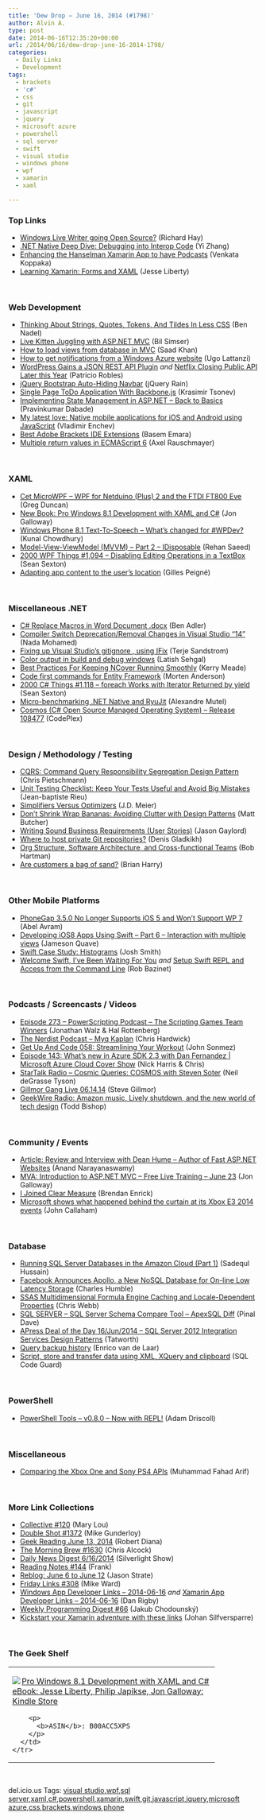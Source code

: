 ```yaml
---
title: 'Dew Drop – June 16, 2014 (#1798)'
author: Alvin A.
type: post
date: 2014-06-16T12:35:20+00:00
url: /2014/06/16/dew-drop-june-16-2014-1798/
categories:
  - Daily Links
  - Development
tags:
  - brackets
  - 'c#'
  - css
  - git
  - javascript
  - jquery
  - microsoft azure
  - powershell
  - sql server
  - swift
  - visual studio
  - windows phone
  - wpf
  - xamarin
  - xaml

---
```

### <a name="top"></a>Top Links

  * <a href="http://www.windowsobserver.com/2014/06/13/windows-live-writer-going-open-source/" target="_blank">Windows Live Writer going Open Source?</a> (Richard Hay)
  * <a href="http://blogs.msdn.com/b/dotnet/archive/2014/06/13/net-native-deep-dive-debugging-into-interop-code.aspx" target="_blank">.NET Native Deep Dive: Debugging into Interop Code</a> (Yi Zhang)
  * <a href="http://blog.falafel.com/Blogs/venkatakoppaka/venkata-koppaka/2014/06/16/enhancing-the-hanselman-xamarin-app-to-have-podcasts" target="_blank">Enhancing the Hanselman Xamarin App to have Podcasts</a> (Venkata Koppaka)
  * <a href="http://blog.falafel.com/Blogs/jesseliberty/jesse-liberty/2014/06/13/learning-xamarin-forms-and-xaml" target="_blank">Learning Xamarin: Forms and XAML</a> (Jesse Liberty)

&nbsp;

### <a name="web"></a>Web Development

  * <a href="http://www.bennadel.com/blog/2645-thinking-about-strings-quotes-tokens-and-tildes-in-less-css.htm" target="_blank">Thinking About Strings, Quotes, Tokens, And Tildes In Less CSS</a> (Ben Nadel)
  * <a href="http://feedproxy.google.com/~r/bsimser/~3/P_yFhQ_XFC0/live-kitten-juggling-with-asp-net-mvc" target="_blank">Live Kitten Juggling with ASP.NET MVC</a> (Bil Simser)
  * <a href="http://blog.falafel.com/Blogs/saadkhan/saad-khan/2014/06/16/how-to-load-views-from-database-in-mvc" target="_blank">How to load views from database in MVC</a> (Saad Khan)
  * <a href="http://feedproxy.google.com/~r/override/tostring/it/~3/31wl1Q3jlWc/how-to-get-notifications-from-windows-azure-website" target="_blank">How to get notifications from a Windows Azure website</a> (Ugo Lattanzi)
  * <a href="http://feedproxy.google.com/~r/ProgrammableWeb/~3/bcC9p3r4d6M/13" target="_blank">WordPress Gains a JSON REST API Plugin</a> _and_ <a href="http://feedproxy.google.com/~r/ProgrammableWeb/~3/MoPa4qfULkc/14" target="_blank">Netflix Closing Public API Later this Year</a> (Patricio Robles)
  * <a href="http://feedproxy.google.com/~r/Jqueryrain/~3/mdWGS_ilSy8/" target="_blank">jQuery Bootstrap Auto-Hiding Navbar</a> (jQuery Rain)
  * <a href="http://feedproxy.google.com/~r/nettuts/~3/bgT_L8H1CXM/single-page-todo-application-with-backbonejs--cms-21417" target="_blank">Single Page ToDo Application With Backbone.js</a> (Krasimir Tsonev)
  * <a href="http://feedproxy.google.com/~r/netCurryRecentArticles/~3/aghUTmb6Wbs/ShowArticle.aspx" target="_blank">Implementing State Management in ASP.NET &#8211; Back to Basics</a> (Pravinkumar Dabade)
  * <a href="http://feedproxy.google.com/~r/Telerik/~3/NVUiONQPCi4/my-latest-love-native-mobile-applications-for-ios-and-android-using-javascript" target="_blank">My latest love: Native mobile applications for iOS and Android using JavaScript</a> (Vladimir Enchev)
  * <a href="http://blog.falafel.com/Blogs/BasemEmara/basem-emara/2014/06/14/best-adobe-brackets-ide-extensions" target="_blank">Best Adobe Brackets IDE Extensions</a> (Basem Emara)
  * <a href="http://feedproxy.google.com/~r/2ality/~3/QxaKRRoy4b8/es6-multiple-return-values.html" target="_blank">Multiple return values in ECMAScript 6</a> (Axel Rauschmayer)

&nbsp;

### <a name="silverlight"></a>XAML

  * <a href="http://channel9.msdn.com/coding4fun/blog/Cet-MicroWPF-WPF-for-Netduino-Plus-2-and-the-FTDI-FT800-Eve" target="_blank">Cet MicroWPF &#8211; WPF for Netduino (Plus) 2 and the FTDI FT800 Eve</a> (Greg Duncan)
  * <a href="http://weblogs.asp.net:80/jongalloway/new-book-pro-windows-8-1-development-with-xaml-and-c" target="_blank">New Book: Pro Windows 8.1 Development with XAML and C#</a> (Jon Galloway)
  * <a href="http://feedproxy.google.com/~r/kunal2383/~3/oNfaIrLmRx4/whats-new-for-wp8dev-text2speech.html" target="_blank">Windows Phone 8.1 Text-To-Speech &#8211; What’s changed for #WPDev?</a> (Kunal Chowdhury)
  * <a href="http://rehansaeed.co.uk/model-view-viewmodel-mvvm-part2-idisposable/" target="_blank">Model-View-ViewModel (MVVM) – Part 2 – IDisposable</a> (Rehan Saeed)
  * <a href="http://wpf.2000things.com/2014/06/16/1094-disabling-editing-operations-in-a-textbox/" target="_blank">2000 WPF Things #1,094 – Disabling Editing Operations in a TextBox</a> (Sean Sexton)
  * <a href="http://blogs.windows.com/windows/b/buildingapps/archive/2014/06/13/adapting-app-content-to-the-user-s-location.aspx" target="_blank">Adapting app content to the user’s location</a> (Gilles Peigné)

&nbsp;

### <a name="dotnet"></a>Miscellaneous .NET

  * <a href="http://feedproxy.google.com/~r/geekswithblogs/~3/RRRdFf2YhUA/c-replace-macros-in-word-document-.docx.aspx" target="_blank">C# Replace Macros in Word Document .docx</a> (Ben Adler)
  * <a href="http://blogs.msdn.com/b/vcblog/archive/2014/06/13/compiler-switch-deprecation-removal-changes-in-visual-studio-14.aspx" target="_blank">Compiler Switch Deprecation/Removal Changes in Visual Studio “14”</a> (Nada Mohamed)
  * <a href="http://feedproxy.google.com/~r/Terje/~3/QAFNZ3BMTWs/fixing-up-visual-studiorsquos-gitignore--using-ifix.aspx" target="_blank">Fixing up Visual Studio’s gitignore , using IFix</a> (Terje Sandstrom)
  * <a href="http://visualstudiotipsandtricks.com/blog/2014/06/13/color-output-in-build-and-debug-windows/" target="_blank">Color output in build and debug windows</a> (Latish Sehgal)
  * <a href="http://blog.ncover.com/best-practices-keeping-ncover-running-smoothly/?utm_source=rss&utm_medium=rss&utm_campaign=best-practices-keeping-ncover-running-smoothly" target="_blank">Best Practices For Keeping NCover Running Smoothly</a> (Kerry Meade)
  * <a href="http://mortenanderson.net/code-first-migrations-for-entity-framework" target="_blank">Code first commands for Entity Framework</a> (Morten Anderson)
  * <a href="http://csharp.2000things.com/2014/06/16/1118-foreach-works-with-iterator-returned-by-yield/" target="_blank">2000 C# Things #1,118 – foreach Works with Iterator Returned by yield</a> (Sean Sexton)
  * <a href="http://code4k.blogspot.com/2014/06/micro-benchmarking-net-native-and-ryujit.html" target="_blank">Micro-benchmarking .NET Native and RyuJit</a> (Alexandre Mutel)
  * <a href="http://cosmos.codeplex.com/releases/view/123476" target="_blank">Cosmos (C# Open Source Managed Operating System) &#8211; Release 108477</a> (CodePlex)

&nbsp;

### <a name="design"></a>Design / Methodology / Testing

  * <a href="http://feedproxy.google.com/~r/crpietschmann/~3/amaKStjBF-0/post.aspx" target="_blank">CQRS: Command Query Responsibility Segregation Design Pattern</a> (Chris Pietschmann)
  * <a href="http://feeds.dzone.com/~r/zones/architects/~3/J6T-jaRDTnU/unit-testing-checklist" target="_blank">Unit Testing Checklist: Keep Your Tests Useful and Avoid Big Mistakes</a> (Jean-baptiste Rieu)
  * <a href="http://feedproxy.google.com/~r/SourcesOfInsight/~3/6SQSshtZMKY/" target="_blank">Simplifiers Versus Optimizers</a> (J.D. Meier)
  * <a href="http://feeds.dzone.com/~r/zones/architects/~3/HtLtvcSMiEE/dont-shrink-wrap-bananas" target="_blank">Don&#8217;t Shrink Wrap Bananas: Avoiding Clutter with Design Patterns</a> (Matt Butcher)
  * <a href="http://feeds.jasongaylord.com/~r/JasonNGaylord/~3/z7fUNx2X-cs/writing-sound-business-requirements-user-stories" target="_blank">Writing Sound Business Requirements (User Stories)</a> (Jason Gaylord)
  * <a href="http://feedproxy.google.com/~r/outcoldman_en/~3/O1OemvEAQAw/" target="_blank">Where to host private Git repositories?</a> (Denis Gladkikh)
  * <a href="http://feeds.dzone.com/~r/zones/architects/~3/tZOgMibImMY/org-structure-software" target="_blank">Org Structure, Software Architecture, and Cross-functional Teams</a> (Bob Hartman)
  * <a href="http://blogs.msdn.com/b/bharry/archive/2014/06/13/are-customers-a-bag-of-sand.aspx" target="_blank">Are customers a bag of sand?</a> (Brian Harry)

&nbsp;

### <a name="mobile"></a>Other Mobile Platforms

  * <a href="http://www.infoq.com/news/2014/06/phonegap-cordova-350?utm_campaign=infoq_content&utm_source=infoq&utm_medium=feed&utm_term=global" target="_blank">PhoneGap 3.5.0 No Longer Supports iOS 5 and Won’t Support WP 7</a> (Abel Avram)
  * <a href="http://feedproxy.google.com/~r/iosdevblog/~3/ZCu5fagbHKs/" target="_blank">Developing iOS8 Apps Using Swift – Part 6 – Interaction with multiple views</a> (Jameson Quave)
  * <a href="http://ijoshsmith.com/2014/06/15/swift-case-study-histograms/" target="_blank">Swift Case Study: Histograms</a> (Josh Smith)
  * <a href="http://feedproxy.google.com/~r/AccidentalTechnologist/~3/Alx1Xc3mSBs/" target="_blank">Welcome Swift, I’ve Been Waiting For You</a> _and_ <a href="http://feedproxy.google.com/~r/AccidentalTechnologist/~3/JLFbojPavNw/" target="_blank">Setup Swift REPL and Access from the Command Line</a> (Rob Bazinet)

&nbsp;

### <a name="podcasts"></a>Podcasts / Screencasts / Videos

  * <a href="http://feedproxy.google.com/~r/Powerscripting/~3/e5qnR4C5ois/episode-273-powerscripting-podcast-the-scripting-games-team-winners" target="_blank">Episode 273 &#8211; PowerScripting Podcast &#8211; The Scripting Games Team Winners</a> (Jonathan Walz & Hal Rottenberg)
  * <a href="http://nerdist.libsyn.com/myq-kaplan" target="_blank">The Nerdist Podcast &#8211; Myq Kaplan</a> (Chris Hardwick)
  * <a href="http://getupandcode.com/2014/06/13/get-code-058-streamlining-workout/?utm_source=rss&utm_medium=rss&utm_campaign=get-code-058-streamlining-workout" target="_blank">Get Up And Code 058: Streamlining Your Workout</a> (John Sonmez)
  * <a href="http://channel9.msdn.com/Shows/Cloud+Cover/Episode-143-What-s-new-in-Azure-SDK-2-3-with-Dan-Fernandez" target="_blank">Episode 143: What&#8217;s new in Azure SDK 2.3 with Dan Fernandez | Microsoft Azure Cloud Cover Show</a> (Nick Harris & Chris)
  * <a href="https://soundcloud.com/startalk/cosmic-queries-cosmos-with-steven-soter" target="_blank">StarTalk Radio &#8211; Cosmic Queries: COSMOS with Steven Soter</a> (Neil deGrasse Tyson)
  * <a href="http://feedproxy.google.com/~r/Techcrunch/~3/-BMqxhGN-Ks/" target="_blank">Gillmor Gang Live 06.14.14</a> (Steve Gillmor)
  * <a href="http://feedproxy.google.com/~r/geekwire/~3/Glk9Bpmwtw0/" target="_blank">GeekWire Radio: Amazon music, Lively shutdown, and the new world of tech design</a> (Todd Bishop)

&nbsp;

### <a name="events"></a>Community / Events

  * <a href="http://www.infoq.com/articles/fast-aspnet-websites-review-interview-dean-hume?utm_campaign=infoq_content&utm_source=infoq&utm_medium=feed&utm_term=global" target="_blank">Article: Review and Interview with Dean Hume &#8211; Author of Fast ASP.NET Websites</a> (Anand Narayanaswamy)
  * <a href="http://weblogs.asp.net:80/jongalloway/mva-introduction-to-asp-net-mvc-free-live-training-june-23" target="_blank">MVA: Introduction to ASP.NET MVC &#8211; Free Live Training &#8211; June 23</a> (Jon Galloway)
  * <a href="http://feedproxy.google.com/~r/BrendanEnrick/~3/uqzSGjnI8rI/post.aspx" target="_blank">I Joined Clear Measure</a> (Brendan Enrick)
  * <a href="http://feedproxy.google.com/~r/wmexperts/~3/bB8zOV99s14/story01.htm" target="_blank">Microsoft shows what happened behind the curtain at its Xbox E3 2014 events</a> (John Callaham)

&nbsp;

### <a name="sql"></a>Database

  * <a href="http://feedproxy.google.com/~r/MSSQLTips-LatestSqlServerTips/~3/BFHseBl0T-o/tip.asp" target="_blank">Running SQL Server Databases in the Amazon Cloud (Part 1)</a> (Sadequl Hussain)
  * <a href="http://www.infoq.com/news/2014/06/facebook-apollo?utm_campaign=infoq_content&utm_source=infoq&utm_medium=feed&utm_term=global" target="_blank">Facebook Announces Apollo, a New NoSQL Database for On-line Low Latency Storage</a> (Charles Humble)
  * <a href="http://cwebbbi.wordpress.com/2014/06/16/ssas-multidimensional-formula-engine-caching-and-locale-dependent-properties/" target="_blank">SSAS Multidimensional Formula Engine Caching and Locale-Dependent Properties</a> (Chris Webb)
  * <a href="http://blog.sqlauthority.com/2014/06/16/sql-server-sql-server-schema-compare-tool-apexsql-diff/" target="_blank">SQL SERVER – SQL Server Schema Compare Tool – ApexSQL Diff</a> (Pinal Dave)
  * <a href="http://feedproxy.google.com/~r/geekswithblogs/~3/o3FgAJoUvLw/apress-deal-of-the-day-16jun2014---sql-server-2012.aspx" target="_blank">APress Deal of the Day 16/Jun/2014 &#8211; SQL Server 2012 Integration Services Design Patterns</a> (Tatworth)
  * <a href="http://www.sqlservercentral.com/blogs/dotnine-sql-server-and-more/2014/06/13/query-backup-history/" target="_blank">Query backup history</a> (Enrico van de Laar)
  * <a href="http://www.sqlservercentral.com/blogs/sql-code-guard/2014/06/15/script-store-and-transfer-data-using-xml-xquery-and-clipboard/" target="_blank">Script, store and transfer data using XML, XQuery and clipboard</a> (SQL Code Guard)

&nbsp;

### <a name="ps"></a>PowerShell

  * <a href="http://csharpening.net/?p=1726" target="_blank">PowerShell Tools – v0.8.0 – Now with REPL!</a> (Adam Driscoll)

&nbsp;

### <a name="misc"></a>Miscellaneous

  * <a href="http://feedproxy.google.com/~r/ProgrammableWeb/~3/Pyk6E0xgCPg/14" target="_blank">Comparing the Xbox One and Sony PS4 APIs</a> (Muhammad Fahad Arif)

&nbsp;

### <a name="links"></a>More Link Collections

  * <a href="http://feedproxy.google.com/~r/tympanus/~3/cWXtoQ5KwMA/" target="_blank">Collective #120</a> (Mary Lou)
  * <a href="http://afreshcup.com/home/2014/6/16/double-shot-1372.html" target="_blank">Double Shot #1372</a> (Mike Gunderloy)
  * <a href="http://feeds.regulargeek.com/~r/RegularGeek/~3/7rFkGW9VYYU/" target="_blank">Geek Reading June 13, 2014</a> (Robert Diana)
  * <a href="http://feedproxy.google.com/~r/ReflectivePerspective/~3/O7p3__9mt8I/" target="_blank">The Morning Brew #1630</a> (Chris Alcock)
  * <a href="http://feedproxy.google.com/~r/silverlightshow/~3/RBlAXovBtXU/Daily-News-Digest-6-16-2014.aspx" target="_blank">Daily News Digest 6/16/2014</a> (Silverlight Show)
  * <a href="http://www.frankysnotes.com/2014/06/reading-notes-144.html" target="_blank">Reading Notes #144</a> (Frank)
  * <a href="http://www.sqlservercentral.com/blogs/stratesql/2014/06/13/reblog-june-6-to-june-12/" target="_blank">Reblog: June 6 to June 12</a> (Jason Strate)
  * <a href="http://mike-ward.net/blog/post/00931/friday-links-308" target="_blank">Friday Links #308</a> (Mike Ward)
  * <a href="http://windowsappdev.com/2014/06/windows-app-developer-links-2014-06-16/" target="_blank">Windows App Developer Links &#8211; 2014-06-16</a> _and_ <a href="http://xamarinappdev.com/2014/06/xamarin-app-developer-links-2014-06-16/" target="_blank">Xamarin App Developer Links &#8211; 2014-06-16</a> (Dan Rigby)
  * <a href="http://chodounsky.net/2014/06/16/weekly-programming-digest-66/" target="_blank">Weekly Programming Digest #66</a> (Jakub Chodounský)
  * <a href="http://codeblog.silfversparre.com/2014/06/kickstart-xamarin-adventure-links/" target="_blank">Kickstart your Xamarin adventure with these links</a> (Johan Silfversparre)

&nbsp;

### <a name="shelf"></a>The Geek Shelf

<div id="scid:7dc1bd33-94bd-46fd-a20b-0131235bcd47:036d083d-d73d-4d5d-aec0-9a5a8e31c8e3" class="wlWriterEditableSmartContent" style="float: none; padding-bottom: 0px; padding-top: 0px; padding-left: 0px; margin: 0px; display: inline; padding-right: 0px">
  <table cellspacing="0" cellpadding="2" width="400" border="0" unselectable="on">
    <tr>
      <td valign="top" width="400">
        <p>
          <a title="Pro Windows 8.1 Development with XAML and C# eBook: Jesse Liberty, Philip Japikse, Jon Galloway: Kindle Store" href="http://www.amazon.com/exec/obidos/ASIN/B00ACC5XPS/alvinashcraft-20"><img data-recalc-dims="1" decoding="async" src="https://i0.wp.com/images.amazon.com/images/P/B00ACC5XPS.01.MZZZZZZZ.jpg?w=660" border="0" align="left" style="float:left" />Pro Windows 8.1 Development with XAML and C# eBook: Jesse Liberty, Philip Japikse, Jon Galloway: Kindle Store</a>
        </p>
        
        <p>
          <b>ASIN</b>: B00ACC5XPS
        </p>
      </td>
    </tr>
  </table>
</div>

&nbsp;

<div id="scid:0767317B-992E-4b12-91E0-4F059A8CECA8:4df81a09-f9ba-4f33-a33b-75da90af72d5" class="wlWriterEditableSmartContent" style="float: none; padding-bottom: 0px; padding-top: 0px; padding-left: 0px; margin: 0px; display: inline; padding-right: 0px">
  del.icio.us Tags: <a href="http://del.icio.us/popular/visual+studio" rel="tag">visual studio</a>,<a href="http://del.icio.us/popular/wpf" rel="tag">wpf</a>,<a href="http://del.icio.us/popular/sql+server" rel="tag">sql server</a>,<a href="http://del.icio.us/popular/xaml" rel="tag">xaml</a>,<a href="http://del.icio.us/popular/c%23" rel="tag">c#</a>,<a href="http://del.icio.us/popular/powershell" rel="tag">powershell</a>,<a href="http://del.icio.us/popular/xamarin" rel="tag">xamarin</a>,<a href="http://del.icio.us/popular/swift" rel="tag">swift</a>,<a href="http://del.icio.us/popular/git" rel="tag">git</a>,<a href="http://del.icio.us/popular/javascript" rel="tag">javascript</a>,<a href="http://del.icio.us/popular/jquery" rel="tag">jquery</a>,<a href="http://del.icio.us/popular/microsoft+azure" rel="tag">microsoft azure</a>,<a href="http://del.icio.us/popular/css" rel="tag">css</a>,<a href="http://del.icio.us/popular/brackets" rel="tag">brackets</a>,<a href="http://del.icio.us/popular/windows+phone" rel="tag">windows phone</a>
</div>